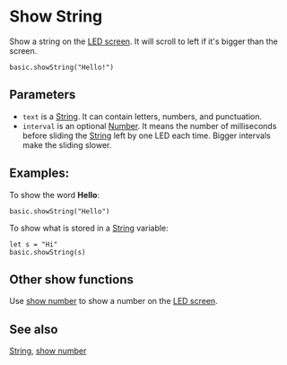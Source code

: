 # Show String

Show a string on the [LED screen](/device/screen). It will scroll to left if it's bigger than the screen.

```sig
basic.showString("Hello!")
```

## Parameters

* `text` is a [String](/types/string). It can contain letters, numbers, and punctuation.
* `interval` is an optional [Number](/types/number). It means the number of milliseconds before sliding the [String](/types/string) left by one LED each time. Bigger intervals make the sliding slower.

## Examples:

To show the word **Hello**:

```blocks
basic.showString("Hello")
```

To show what is stored in a [String](/types/string) variable:

```blocks
let s = "Hi"
basic.showString(s)
```

## Other show functions

Use [show number](/reference/basic/show-number) to show a number on the [LED screen](/device/screen).

## See also

[String](/types/string), [show number](/reference/basic/show-number)

